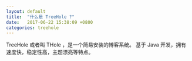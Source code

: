 ```yaml
---
layout: default
title:  "什么是 TreeHole ?"
date:   2017-06-22 15:38:09 +0800
categories: treehole
---
```


TreeHole 或者叫 THole ，是一个简易安装的博客系统。 基于 Java 开发，拥有 速度快，稳定性高，主题漂亮等特点。